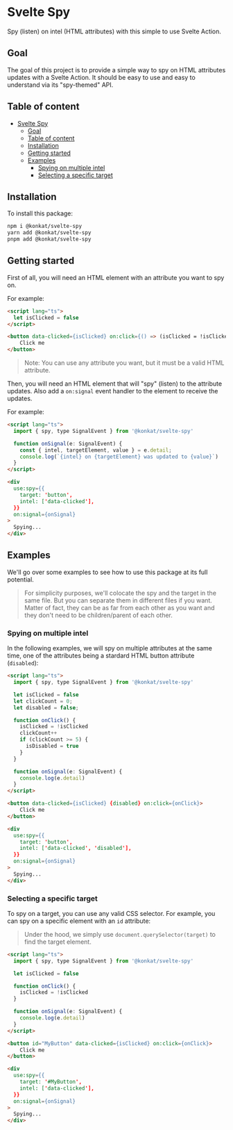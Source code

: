 # Svelte Spy

Spy (listen) on intel (HTML attributes) with this simple to use Svelte Action.

## Goal

The goal of this project is to provide a simple way to spy on HTML attributes updates
with a Svelte Action. It should be easy to use and easy to understand via its "spy-themed" API.

## Table of content

- [Svelte Spy](#svelte-spy)
  - [Goal](#goal)
  - [Table of content](#table-of-content)
  - [Installation](#installation)
  - [Getting started](#getting-started)
  - [Examples](#examples)
    - [Spying on multiple intel](#spying-on-multiple-intel)
    - [Selecting a specific target](#selecting-a-specific-target)

## Installation

To install this package:

```bash
npm i @konkat/svelte-spy
yarn add @konkat/svelte-spy
pnpm add @konkat/svelte-spy
```

## Getting started

First of all, you will need an HTML element with an attribute you want to spy on.

For example:

```html
<script lang="ts">
  let isClicked = false
</script>

<button data-clicked={isClicked} on:click={() => (isClicked = !isClicked)}>
    Click me
</button>
```

> Note: You can use any attribute you want, but it must be a valid HTML attribute.

Then, you will need an HTML element that will "spy" (listen) to the attribute updates. Also add
a `on:signal` event handler to the element to receive the updates.

For example:

```html
<script lang="ts">
  import { spy, type SignalEvent } from '@konkat/svelte-spy'

  function onSignal(e: SignalEvent) {
    const { intel, targetElement, value } = e.detail;
    console.log(`{intel} on {targetElement} was updated to {value}`)
  }
</script>

<div
  use:spy={{
    target: 'button',
    intel: ['data-clicked'],
  }}
  on:signal={onSignal}
>
  Spying...
</div>
```

## Examples

We'll go over some examples to see how to use this package at its full potential.

> For simplicity purposes, we'll colocate the spy and the target in the same file. But you can
> separate them in different files if you want. Matter of fact, they can be as far from each other as you want and they don't need to be children/parent of each other.

### Spying on multiple intel

In the following examples, we will spy on multiple attributes at the same time, one of the
attributes being a stardard HTML button attribute (`disabled`):

```html
<script lang="ts">
  import { spy, type SignalEvent } from '@konkat/svelte-spy'

  let isClicked = false
  let clickCount = 0;
  let disabled = false;

  function onClick() {
    isClicked = !isClicked
    clickCount++
    if (clickCount >= 5) {
      isDisabled = true
    }
  }

  function onSignal(e: SignalEvent) {
    console.log(e.detail)
  }
</script>

<button data-clicked={isClicked} {disabled} on:click={onClick}>
    Click me
</button>

<div
  use:spy={{
    target: 'button',
    intel: ['data-clicked', 'disabled'],
  }}
  on:signal={onSignal}
>
  Spying...
</div>
```

### Selecting a specific target

To spy on a target, you can use any valid CSS selector. For example, you can spy on a specific
element with an `id` attribute:

> Under the hood, we simply use `document.querySelector(target)` to find the target element.

```html
<script lang="ts">
  import { spy, type SignalEvent } from '@konkat/svelte-spy'

  let isClicked = false

  function onClick() {
    isClicked = !isClicked
  }

  function onSignal(e: SignalEvent) {
    console.log(e.detail)
  }
</script>

<button id="MyButton" data-clicked={isClicked} on:click={onClick}>
    Click me
</button>

<div
  use:spy={{
    target: '#MyButton',
    intel: ['data-clicked'],
  }}
  on:signal={onSignal}
>
  Spying...
</div>
```
